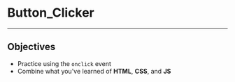 # Button_Clicker
---
## Objectives
- Practice using the ```onclick``` event
- Combine what you've learned of **HTML**, **CSS**, and **JS**
